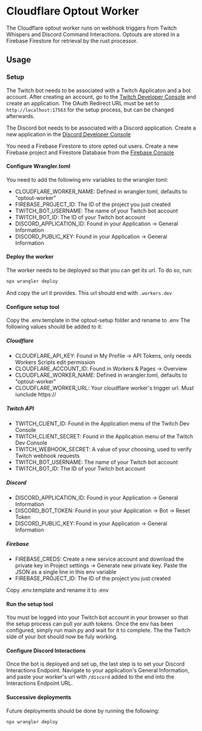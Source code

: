 # Cloudflare Optout Worker

The Cloudflare optout worker runs on webhook triggers from Twitch Whispers and Discord Command Interactions. Optouts are stored in a Firebase Firestore for retrieval by the rust processor.

## Usage

### Setup

The Twitch bot needs to be associated with a Twitch Applicaton and a bot account. After creating an account, go to the [Twitch Developer Console](https://dev.twitch.tv/console) and create an application. The OAuth Redirect URL must be set to `http://localhost:17563` for the setup process, but can be changed afterwards.

The Discord bot needs to be associated with a Discord application. Create a new application in the [Discord Developer Console](https://discord.com/developers/applications)

You need a Firebase Firestore to store opted out users. Create a new Firebase project and Firestore Database from the [Firebase Console](https://console.firebase.google.com/)

#### Configure Wrangler.toml

You need to add the following env variables to the wrangler.toml:

- CLOUDFLARE_WORKER_NAME: Defined in wrangler.toml, defaults to "optout-worker"
- FIREBASE_PROJECT_ID: The ID of the project you just created
- TWITCH_BOT_USERNAME: The name of your Twitch bot account
- TWITCH_BOT_ID: The ID of your Twitch bot account
- DISCORD_APPLICATION_ID: Found in your Application -> General Information
- DISCORD_PUBLIC_KEY: Found in your Application -> General Information

#### Deploy the worker

The worker needs to be deployed so that you can get its url. To do so, run:

```bash
npx wrangler deploy
```

And copy the url it provides. This url should end with `.workers.dev`

#### Configure setup tool

Copy the .env.template in the optout-setup folder and rename to .env
The following values should be added to it:

##### Cloudflare

- CLOUDFLARE_API_KEY: Found in My Profile -> API Tokens, only needs Workers Scripts edit permission
- CLOUDFLARE_ACCOUNT_ID: Found in Workers & Pages -> Overview
- CLOUDFLARE_WORKER_NAME: Defined in wrangler.toml, defaults to "optout-worker"
- CLOUDFLARE_WORKER_URL: Your cloudflare worker's trigger url. Must iunclude https://

##### Twitch API

- TWITCH_CLIENT_ID: Found in the Application menu of the Twitch Dev Console
- TWITCH_CLIENT_SECRET: Found in the Application menu of the Twitch Dev Console
- TWITCH_WEBHOOK_SECRET: A value of your choosing, used to verify Twitch webhook requests
- TWITCH_BOT_USERNAME: The name of your Twitch bot account
- TWITCH_BOT_ID: The ID of your Twitch bot account

##### Discord

- DISCORD_APPLICATION_ID: Found in your Application -> General Information
- DISCORD_BOT_TOKEN: Found in your your Application -> Bot -> Reset Token
- DISCORD_PUBLIC_KEY: Found in your Application -> General Information

##### Firebase

- FIREBASE_CREDS: Create a new service account and download the private key in Project settings -> Generate new private key. Paste the JSON as a single line in this env variable
- FIREBASE_PROJECT_ID: The ID of the project you just created

Copy .env.template and rename it to .env

#### Run the setup tool

You must be logged into your Twitch bot account in your browser so that the setup process can pull yor auth tokens.
Once the env has been configured, simply run main.py and wait for it to complete. The the Twitch side of your bot should now be fuly working.

#### Configure Discord Interactions

Once the bot is deployed and set up, the last step is to set your Discord Interactions Endpoint.
Navigate to your application's General Information, and paste your worker's url with `/discord` added to the end into the Interactions Endpoint URL.

#### Successive deployments

Future deployments should be done by running the following:

```bash
npx wrangler deploy
```
